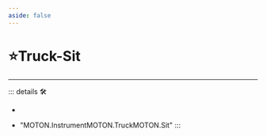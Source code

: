 ```yaml
---
aside: false
---
```

# ⭐<labor>Truck</labor>-Sit

---

<!-- =================================================== -->
<!-- =================================================== -->
<!-- =================================================== -->
<!-- =================================================== -->
<!-- =================================================== -->
::: details 🛠

-

- "MOTON.InstrumentMOTON.TruckMOTON.Sit"
:::
